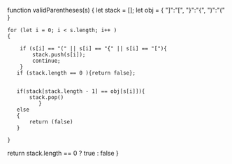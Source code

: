 function validParentheses(s) {
 let stack = [];
    let obj = 
        {
            "]":"[",
            "}":"{",
            ")":"("
        }
 
    for (let i = 0; i < s.length; i++ )
    {
        
        if (s[i] == "(" || s[i] == "{" || s[i] == "["){
            stack.push(s[i]);
            continue;
        }
       if (stack.length == 0 ){return false};
        
        
       if(stack[stack.length - 1] == obj[s[i]]){
           stack.pop()
              }
       else
       {
           return (false)
       }
           
    }
   return stack.length == 0 ? true : false
}